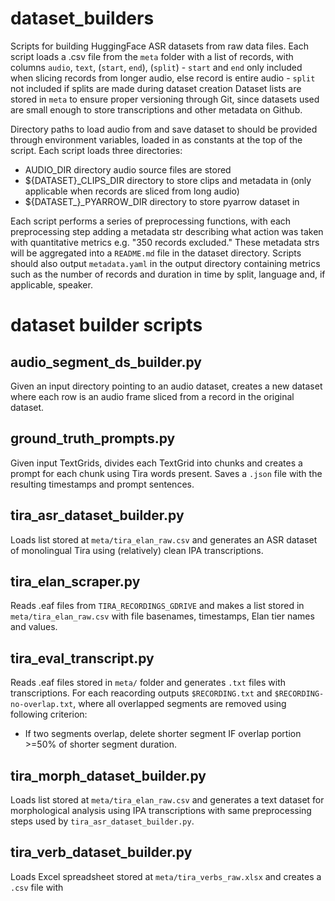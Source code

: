 # dataset_builders
Scripts for building HuggingFace ASR datasets from raw data files.
Each script loads a .csv file from the `meta` folder with a list of records, with columns `audio`, `text`, (`start`, `end`), (`split`)
    - `start` and `end` only included when slicing records from longer audio, else record is entire audio
    - `split` not included if splits are made during dataset creation
Dataset lists are stored in `meta` to ensure proper versioning through Git, since datasets used are small enough to store transcriptions and other metadata on Github.

Directory paths to load audio from and save dataset to should be provided through environment variables, loaded in as constants at the top of the script.
Each script loads three directories:
- AUDIO_DIR                 directory audio source files are stored
- ${DATASET}_CLIPS_DIR      directory to store clips and metadata in
                            (only applicable when records are sliced from long audio)
- ${DATASET_}_PYARROW_DIR   directory to store pyarrow dataset in

Each script performs a series of preprocessing functions, with each preprocessing step adding a metadata str describing what action was taken with quantitative metrics e.g. "350 records excluded."
These metadata strs will be aggregated into a `README.md` file in the dataset directory.
Scripts should also output `metadata.yaml` in the output directory containing metrics such as the number of records and duration in time by split, language and, if applicable, speaker.

# dataset builder scripts

## audio_segment_ds_builder.py
Given an input directory pointing to an audio dataset, creates a new dataset where each row is an audio frame
sliced from a record in the original dataset.

## ground_truth_prompts.py
Given input TextGrids, divides each TextGrid into chunks and creates a prompt for each chunk using Tira words present.
Saves a `.json` file with the resulting timestamps and prompt sentences.

## tira_asr_dataset_builder.py
Loads list stored at `meta/tira_elan_raw.csv` and generates an ASR dataset of monolingual Tira using (relatively) clean IPA transcriptions.

## tira_elan_scraper.py
Reads .eaf files from `TIRA_RECORDINGS_GDRIVE` and makes a list stored in `meta/tira_elan_raw.csv` with file basenames, timestamps, Elan tier names and values.

## tira_eval_transcript.py
Reads .eaf files stored in `meta/` folder and generates `.txt` files with transcriptions.
For each reacording outputs `$RECORDING.txt` and `$RECORDING-no-overlap.txt`, where all overlapped segments are removed using following criterion:
- If two segments overlap, delete shorter segment IF overlap portion >=50% of shorter segment duration.

## tira_morph_dataset_builder.py
Loads list stored at `meta/tira_elan_raw.csv` and generates a text dataset for morphological analysis using IPA transcriptions
with same preprocessing steps used by `tira_asr_dataset_builder.py`.

## tira_verb_dataset_builder.py
Loads Excel spreadsheet stored at `meta/tira_verbs_raw.xlsx` and creates a `.csv` file with